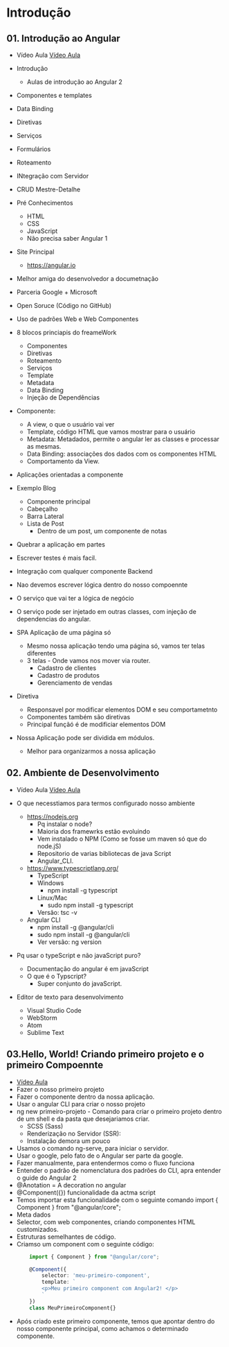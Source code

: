 # Introdução

## 01. Introdução ao Angular

- Vídeo Aula
[Vídeo Aula](https://youtu.be/tPOMG0D57S0)
- Introdução
	- Aulas de introdução ao Angular 2 
- Componentes e templates
- Data Binding
- Diretivas
- Serviços
- Formulários
- Roteamento
- INtegração com Servidor
- CRUD Mestre-Detalhe

- Pré Conhecimentos
	- HTML
	- CSS
	- JavaScript
	- Não precisa saber Angular 1

- Site Principal
	- https://angular.io
- Melhor amiga do desenvolvedor a documetnação
- Parceria Google + Microsoft
- Open Soruce (Código no GitHub)
- Uso de padrões Web e Web Componentes

- 8 blocos princiapis do freameWork
	- Componentes
	- Diretivas
	- Roteamento
	- Serviços
	- Template
	- Metadata
	- Data Binding
	- Injeção de Dependências
- Componente:
	- A view, o que o usuário vai ver
	- Template, código HTML que vamos mostrar para o usuário
	- Metadata: Metadados, permite o angular ler as classes e processar as mesmas. 
	- Data Binding: associações dos dados com os componentes HTML
	- Comportamento da View.
- Aplicações orientadas a componente
- Exemplo Blog
	- Componente principal
	- Cabeçalho
	- Barra Lateral
	- Lista de Post
		- Dentro de um post, um componente de notas		
- Quebrar a aplicação em partes
- Escrever testes é mais facil.
- Integração com qualquer componente Backend
- Nao devemos escrever lógica dentro do nosso compoennte
- O serviço que vai ter a lógica de negócio
- O serviço pode ser injetado em outras classes, com injeção de dependencias do angular.
- SPA Aplicação de uma página só
	- Mesmo nossa aplicação tendo uma página só, vamos ter telas diferentes
	- 3 telas - Onde vamos nos mover via router.
		- Cadastro de clientes
		- Cadastro de produtos
		- Gerenciamento de vendas
- Diretiva
	- Responsavel por modificar elementos DOM e seu comportametnto
	- Componentes também são diretivas
	- Principal funçãó é de modificiar elementos DOM
- Nossa Aplicação pode ser dividida em módulos.
	- Melhor para organizarmos a nossa aplicação

## 02. Ambiente de Desenvolvimento

- Vídeo Aula
[Vídeo Aula](https://youtu.be/XxPjcMTZz5w)
- O que necesstiamos para termos configurado nosso ambiente
	- https://nodejs.org
		- Pq instalar o node?
		- Maioria dos framewrks estão evoluindo
		- Vem instalado o NPM (Como se fosse um maven só que do node.jS)
		- Repositorio de varias bibliotecas de java Script
		- Angular_CLI.
	- https://www.typescriptlang.org/
		- TypeScript
		- Windows
			- npm install -g typescript 
		- Linux/Mac
			- sudo npm install -g typescript 
		- Versão: tsc -v
	- Angular CLI
		- npm install -g @angular/cli
		- sudo npm install -g @angular/cli
		- Ver versão: ng version

- Pq usar o typeScript e não javaScript puro?
	- Documentação do angular é em javaScript
	- O que é o Typscript?
		- Super conjunto do javaScript.

- Editor de texto para desenvolvimento
	- Visual Studio Code
	- WebStorm
	- Atom
	- Sublime Text

## 03.Hello, World! Criando primeiro projeto e o primeiro Compoennte

- [Vídeo Aula](https://youtu.be/wBrIT2Z8t5I)
- Fazer o nosso primeiro projeto
- Fazer o componente dentro da nossa aplicação. 
- Usar o angular CLI para criar o nosso projeto
- ng new primeiro-projeto - Comando para criar o primeiro projeto dentro de um shell e da pasta que desejariamos criar.
	- SCSS (Sass)
	- Renderização no Servidor (SSR):
	- Instalação demora um pouco
- Usamos o comando ng-serve, para iniciar o servidor.
- Usar o google, pelo fato de o Angular ser parte da google.
- Fazer manualmente, para entendermos como o fluxo funciona
- Entender o padrão de nomenclatura dos padrões do CLI, apra entender o guide do Angular 2
- @Anotation = A decoration no angular
- @Component({}) funcionalidade da actma script
- Temos importar esta funcionalidade com o seguinte comando import { Component } from "@angular/core";
- Meta dados
- Selector, com web componentes, criando componentes HTML customizados.
- Estruturas semelhantes de código.
- Criamso um component com o seguinte código:
	`````typescript
		import { Component } from "@angular/core";

		@Component({
		    selector: 'meu-primeiro-component',
		    template: `
		    <p>Meu primeiro component com Angular2! </p>
		    `
		})
		class MeuPrimeiroComponent{}

	`````
- Após criado este primeiro componente, temos que apontar dentro do nosso componente principal, como achamos o determinado componente. 

